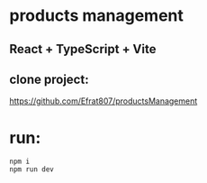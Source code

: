 # products management

## React + TypeScript + Vite

## clone project:  
https://github.com/Efrat807/productsManagement

# run:  
```  
npm i  
npm run dev  
```